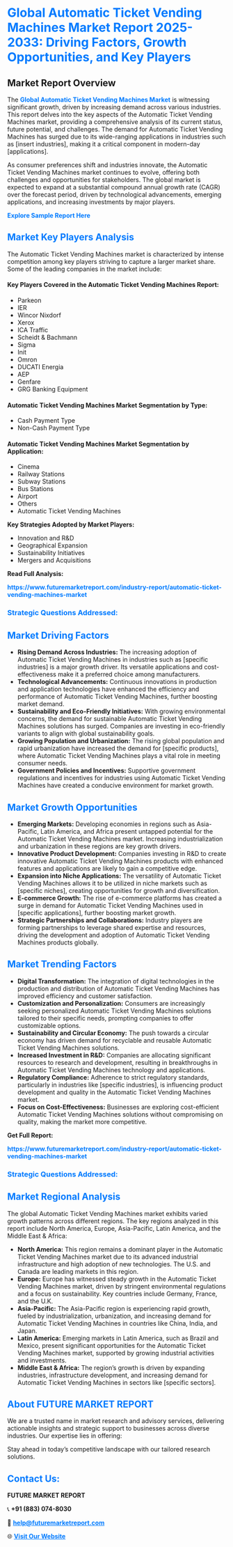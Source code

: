 <h1 style="color: #007BFF;">Global Automatic Ticket Vending Machines Market Report 2025-2033: Driving Factors, Growth Opportunities, and Key Players</h1>

<section id="overview">
<h2>Market Report Overview</h2>
<p>The <a href="https://www.futuremarketreport.com/industry-report/automatic-ticket-vending-machines-market" style="color: #007BFF; text-decoration: none;"><strong>Global Automatic Ticket Vending Machines Market</strong></a> is witnessing significant growth, driven by increasing demand across various industries. This report delves into the key aspects of the Automatic Ticket Vending Machines market, providing a comprehensive analysis of its current status, future potential, and challenges. The demand for Automatic Ticket Vending Machines has surged due to its wide-ranging applications in industries such as [insert industries], making it a critical component in modern-day [applications].</p>
<p>As consumer preferences shift and industries innovate, the Automatic Ticket Vending Machines market continues to evolve, offering both challenges and opportunities for stakeholders. The global market is expected to expand at a substantial compound annual growth rate (CAGR) over the forecast period, driven by technological advancements, emerging applications, and increasing investments by major players.</p>
</section>

<section id="overview">
<p><a href="https://www.futuremarketreport.com/request-sample/reportId=128626" style="color: #007BFF; text-decoration: none;"><strong>Explore Sample Report Here</strong></a></p>
</section>

<section id="key-players">
<h2 style="color: #007BFF;">Market Key Players Analysis</h2>
<p>The Automatic Ticket Vending Machines market is characterized by intense competition among key players striving to capture a larger market share. Some of the leading companies in the market include:</p>
<h4>Key Players Covered in the Automatic Ticket Vending Machines Report:</h4>
<ul><li>Parkeon</li><li>IER</li><li>Wincor Nixdorf</li><li>Xerox</li><li>ICA Traffic</li><li>Scheidt &amp; Bachmann</li><li>Sigma</li><li>Init</li><li>Omron</li><li>DUCATI Energia</li><li>AEP</li><li>Genfare</li><li>GRG Banking Equipment</li></ul>
<h4>Automatic Ticket Vending Machines Market Segmentation by Type:</h4>
<ul><li>Cash Payment Type</li><li>Non-Cash Payment Type</li></ul>

<h4>Automatic Ticket Vending Machines Market Segmentation by Application:</h4>
<ul><li>Cinema</li><li>Railway Stations</li><li>Subway Stations</li><li>Bus Stations</li><li>Airport</li><li>Others</li><li>Automatic Ticket Vending Machines</li></ul>
<p><strong>Key Strategies Adopted by Market Players:</strong></p>
<ul>
<li>Innovation and R&D</li>
<li>Geographical Expansion</li>
<li>Sustainability Initiatives</li>
<li>Mergers and Acquisitions</li>
</ul>
</section>

<section>
<p><strong>Read Full Analysis: </strong></p><a href="https://www.futuremarketreport.com/industry-report/automatic-ticket-vending-machines-market" style="color: #007BFF; text-decoration: none;"><strong>https://www.futuremarketreport.com/industry-report/automatic-ticket-vending-machines-market</strong></a>
<h3 style="color: #007BFF;">Strategic Questions Addressed:</h3>
</section>

<section id="driving-factors">
<h2 style="color: #007BFF;">Market Driving Factors</h2>
<ul>
<li><strong>Rising Demand Across Industries:</strong> The increasing adoption of Automatic Ticket Vending Machines in industries such as [specific industries] is a major growth driver. Its versatile applications and cost-effectiveness make it a preferred choice among manufacturers.</li>
<li><strong>Technological Advancements:</strong> Continuous innovations in production and application technologies have enhanced the efficiency and performance of Automatic Ticket Vending Machines, further boosting market demand.</li>
<li><strong>Sustainability and Eco-Friendly Initiatives:</strong> With growing environmental concerns, the demand for sustainable Automatic Ticket Vending Machines solutions has surged. Companies are investing in eco-friendly variants to align with global sustainability goals.</li>
<li><strong>Growing Population and Urbanization:</strong> The rising global population and rapid urbanization have increased the demand for [specific products], where Automatic Ticket Vending Machines plays a vital role in meeting consumer needs.</li>
<li><strong>Government Policies and Incentives:</strong> Supportive government regulations and incentives for industries using Automatic Ticket Vending Machines have created a conducive environment for market growth.</li>
</ul>
</section>

<section id="growth-opportunities">
<h2 style="color: #007BFF;">Market Growth Opportunities</h2>
<ul>
<li><strong>Emerging Markets:</strong> Developing economies in regions such as Asia-Pacific, Latin America, and Africa present untapped potential for the Automatic Ticket Vending Machines market. Increasing industrialization and urbanization in these regions are key growth drivers.</li>
<li><strong>Innovative Product Development:</strong> Companies investing in R&D to create innovative Automatic Ticket Vending Machines products with enhanced features and applications are likely to gain a competitive edge.</li>
<li><strong>Expansion into Niche Applications:</strong> The versatility of Automatic Ticket Vending Machines allows it to be utilized in niche markets such as [specific niches], creating opportunities for growth and diversification.</li>
<li><strong>E-commerce Growth:</strong> The rise of e-commerce platforms has created a surge in demand for Automatic Ticket Vending Machines used in [specific applications], further boosting market growth.</li>
<li><strong>Strategic Partnerships and Collaborations:</strong> Industry players are forming partnerships to leverage shared expertise and resources, driving the development and adoption of Automatic Ticket Vending Machines products globally.</li>
</ul>
</section>

<section id="trending-factors">
<h2 style="color: #007BFF;">Market Trending Factors</h2>
<ul>
<li><strong>Digital Transformation:</strong> The integration of digital technologies in the production and distribution of Automatic Ticket Vending Machines has improved efficiency and customer satisfaction.</li>
<li><strong>Customization and Personalization:</strong> Consumers are increasingly seeking personalized Automatic Ticket Vending Machines solutions tailored to their specific needs, prompting companies to offer customizable options.</li>
<li><strong>Sustainability and Circular Economy:</strong> The push towards a circular economy has driven demand for recyclable and reusable Automatic Ticket Vending Machines solutions.</li>
<li><strong>Increased Investment in R&D:</strong> Companies are allocating significant resources to research and development, resulting in breakthroughs in Automatic Ticket Vending Machines technology and applications.</li>
<li><strong>Regulatory Compliance:</strong> Adherence to strict regulatory standards, particularly in industries like [specific industries], is influencing product development and quality in the Automatic Ticket Vending Machines market.</li>
<li><strong>Focus on Cost-Effectiveness:</strong> Businesses are exploring cost-efficient Automatic Ticket Vending Machines solutions without compromising on quality, making the market more competitive.</li>
</ul>
</section>

<section>
<p><strong>Get Full Report: </strong></p><a href="https://www.futuremarketreport.com/industry-report/automatic-ticket-vending-machines-market" style="color: #007BFF; text-decoration: none;"><strong>https://www.futuremarketreport.com/industry-report/automatic-ticket-vending-machines-market</strong></a>
<h3 style="color: #007BFF;">Strategic Questions Addressed:</h3>
</section>


<section id="regional-analysis">
<h2 style="color: #007BFF;">Market Regional Analysis</h2>
<p>The global Automatic Ticket Vending Machines market exhibits varied growth patterns across different regions. The key regions analyzed in this report include North America, Europe, Asia-Pacific, Latin America, and the Middle East & Africa:</p>
<ul>
<li><strong>North America:</strong> This region remains a dominant player in the Automatic Ticket Vending Machines market due to its advanced industrial infrastructure and high adoption of new technologies. The U.S. and Canada are leading markets in this region.</li>
<li><strong>Europe:</strong> Europe has witnessed steady growth in the Automatic Ticket Vending Machines market, driven by stringent environmental regulations and a focus on sustainability. Key countries include Germany, France, and the U.K.</li>
<li><strong>Asia-Pacific:</strong> The Asia-Pacific region is experiencing rapid growth, fueled by industrialization, urbanization, and increasing demand for Automatic Ticket Vending Machines in countries like China, India, and Japan.</li>
<li><strong>Latin America:</strong> Emerging markets in Latin America, such as Brazil and Mexico, present significant opportunities for the Automatic Ticket Vending Machines market, supported by growing industrial activities and investments.</li>
<li><strong>Middle East & Africa:</strong> The region’s growth is driven by expanding industries, infrastructure development, and increasing demand for Automatic Ticket Vending Machines in sectors like [specific sectors].</li>
</ul>
</section>

<footer>
<h2 style="color: #007BFF;">About FUTURE MARKET REPORT</h2>
<p>We are a trusted name in market research and advisory services, delivering actionable insights and strategic support to businesses across diverse industries. Our expertise lies in offering:</p>

<p>Stay ahead in today’s competitive landscape with our tailored research solutions.</p>

<h2 style="color: #007BFF;">Contact Us:</h2>
<p><strong>FUTURE MARKET REPORT</strong></p>
<p>📞 <strong>+91 (883) 074-8030</strong></p>
<p>📧 <strong><a href="mailto:help@futuremarketreport.com" style="color: #007BFF;">help@futuremarketreport.com</a></strong></p>
<p>🌐 <strong><a href="https://www.futuremarketreport.com/" style="color: #007BFF;">Visit Our Website</a></strong></p>
</footer>